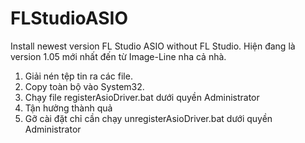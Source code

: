 # FLStudioASIO
Install newest version FL Studio ASIO without FL Studio.
Hiện đang là version 1.05 mới nhất đến từ Image-Line nha cả nhà.

1. Giải nén tệp tin ra các file.
2. Copy toàn bộ vào System32.
3. Chạy file registerAsioDriver.bat dưới quyền Administrator
4. Tận hưởng thành quả
5. Gỡ cài đặt chỉ cần chạy unregisterAsioDriver.bat dưới quyền Administrator
